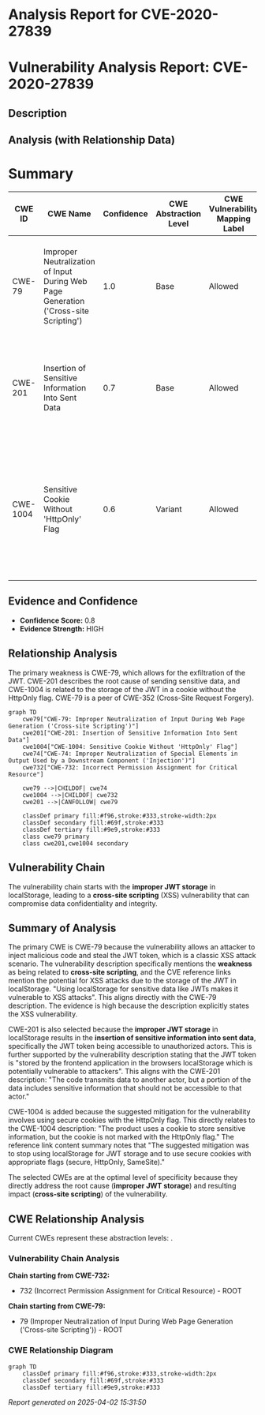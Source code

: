 # Analysis Report for CVE-2020-27839

# Vulnerability Analysis Report: CVE-2020-27839

## Description



## Analysis (with Relationship Data)

# Summary
| CWE ID | CWE Name | Confidence | CWE Abstraction Level | CWE Vulnerability Mapping Label | CWE-Vulnerability Mapping Notes |
|---|---|---|---|---|---|
| CWE-79 | Improper Neutralization of Input During Web Page Generation ('Cross-site Scripting') | 1.0 | Base | Allowed | Primary CWE. The JWT is stored in localStorage, making it accessible to JavaScript, and thus vulnerable to XSS. |
| CWE-201 | Insertion of Sensitive Information Into Sent Data | 0.7 | Base | Allowed | Secondary CWE. The JWT token, a sensitive piece of data, is stored in a location (localStorage) where it can be exposed. |
| CWE-1004 | Sensitive Cookie Without 'HttpOnly' Flag | 0.6 | Variant | Allowed | Secondary CWE. The description mentions mitigation to stop using localStorage for JWT storage and to use secure cookies with the appropriate HttpOnly flag. |

## Evidence and Confidence

*   **Confidence Score:** 0.8
*   **Evidence Strength:** HIGH

## Relationship Analysis
The primary weakness is CWE-79, which allows for the exfiltration of the JWT. CWE-201 describes the root cause of sending sensitive data, and CWE-1004 is related to the storage of the JWT in a cookie without the HttpOnly flag. CWE-79 is a peer of CWE-352 (Cross-Site Request Forgery).

```mermaid
graph TD
    cwe79["CWE-79: Improper Neutralization of Input During Web Page Generation ('Cross-site Scripting')"]
    cwe201["CWE-201: Insertion of Sensitive Information Into Sent Data"]
    cwe1004["CWE-1004: Sensitive Cookie Without 'HttpOnly' Flag"]
    cwe74["CWE-74: Improper Neutralization of Special Elements in Output Used by a Downstream Component ('Injection')"]
    cwe732["CWE-732: Incorrect Permission Assignment for Critical Resource"]

    cwe79 -->|CHILDOF| cwe74
    cwe1004 -->|CHILDOF| cwe732
    cwe201 -->|CANFOLLOW| cwe79

    classDef primary fill:#f96,stroke:#333,stroke-width:2px
    classDef secondary fill:#69f,stroke:#333
    classDef tertiary fill:#9e9,stroke:#333
    class cwe79 primary
    class cwe201,cwe1004 secondary
```

## Vulnerability Chain
The vulnerability chain starts with the **improper JWT storage** in localStorage, leading to a **cross-site scripting** (XSS) vulnerability that can compromise data confidentiality and integrity.

## Summary of Analysis
The primary CWE is CWE-79 because the vulnerability allows an attacker to inject malicious code and steal the JWT token, which is a classic XSS attack scenario. The vulnerability description specifically mentions the **weakness** as being related to **cross-site scripting**, and the CVE reference links mention the potential for XSS attacks due to the storage of the JWT in localStorage. "Using localStorage for sensitive data like JWTs makes it vulnerable to XSS attacks". This aligns directly with the CWE-79 description. The evidence is high because the description explicitly states the XSS vulnerability.

CWE-201 is also selected because the **improper JWT storage** in localStorage results in the **insertion of sensitive information into sent data**, specifically the JWT token being accessible to unauthorized actors. This is further supported by the vulnerability description stating that the JWT token is "stored by the frontend application in the browsers localStorage which is potentially vulnerable to attackers". This aligns with the CWE-201 description: "The code transmits data to another actor, but a portion of the data includes sensitive information that should not be accessible to that actor."

CWE-1004 is added because the suggested mitigation for the vulnerability involves using secure cookies with the HttpOnly flag. This directly relates to the CWE-1004 description: "The product uses a cookie to store sensitive information, but the cookie is not marked with the HttpOnly flag." The reference link content summary notes that "The suggested mitigation was to stop using localStorage for JWT storage and to use secure cookies with appropriate flags (secure, HttpOnly, SameSite)."

The selected CWEs are at the optimal level of specificity because they directly address the root cause (**improper JWT storage**) and resulting impact (**cross-site scripting**) of the vulnerability.


## CWE Relationship Analysis

Current CWEs represent these abstraction levels: .


### Vulnerability Chain Analysis

**Chain starting from CWE-732:**
- 732 (Incorrect Permission Assignment for Critical Resource) - ROOT


**Chain starting from CWE-79:**
- 79 (Improper Neutralization of Input During Web Page Generation ('Cross-site Scripting')) - ROOT



### CWE Relationship Diagram

```mermaid
graph TD
    classDef primary fill:#f96,stroke:#333,stroke-width:2px
    classDef secondary fill:#69f,stroke:#333
    classDef tertiary fill:#9e9,stroke:#333
```



*Report generated on 2025-04-02 15:31:50*
